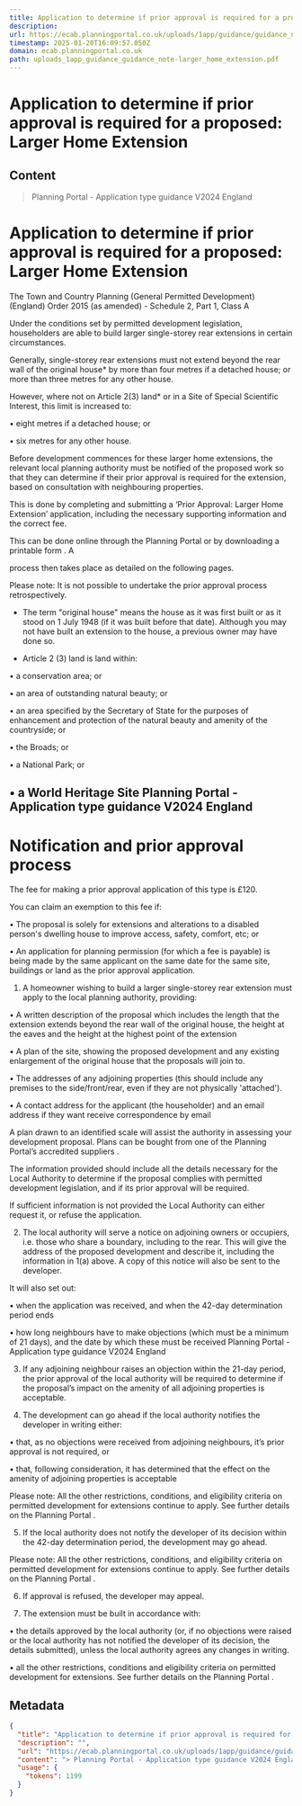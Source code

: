 ```yaml
---
title: Application to determine if prior approval is required for a proposed: Larger Home Extension
description: 
url: https://ecab.planningportal.co.uk/uploads/1app/guidance/guidance_note-larger_home_extension.pdf
timestamp: 2025-01-20T16:09:57.050Z
domain: ecab.planningportal.co.uk
path: uploads_1app_guidance_guidance_note-larger_home_extension.pdf
---
```


# Application to determine if prior approval is required for a proposed: Larger Home Extension



## Content

> Planning Portal - Application type guidance V2024 England

# Application to determine if prior approval is required for a proposed: Larger Home Extension 

The Town and Country Planning (General Permitted Development) (England) Order 2015 (as amended) - Schedule 2, Part 1, Class A 

Under the conditions set by permitted development legislation, householders are able to build larger single-storey rear extensions in certain circumstances. 

Generally, single-storey rear extensions must not extend beyond the rear wall of the original house* by more than four metres if a detached house; or more than three metres for any other house. 

However, where not on Article 2(3) land* or in a Site of Special Scientific Interest, this limit is increased to: 

• eight metres if a detached house; or 

• six metres for any other house. 

Before development commences for these larger home extensions, the relevant local planning authority must be notified of the proposed work so that they can determine if their prior approval is required for the extension, based on consultation with neighbouring properties. 

This is done by completing and submitting a ‘Prior Approval: Larger Home Extension’ application, including the necessary supporting information and the correct fee. 

This can be done online through the Planning Portal or by downloading a printable form . A 

process then takes place as detailed on the following pages. 

Please note: It is not possible to undertake the prior approval process retrospectively. 

* The term "original house" means the house as it was first built or as it stood on 1 July 1948 (if it was built before that date). Although you may not have built an extension to the house, a previous owner may have done so. 

* Article 2 (3) land is land within: 

• a conservation area; or 

• an area of outstanding natural beauty; or 

• an area specified by the Secretary of State for the purposes of enhancement and protection of the natural beauty and amenity of the countryside; or 

• the Broads; or 

• a National Park; or 

## • a World Heritage Site Planning Portal - Application type guidance V2024 England 

# Notification and prior approval process 

The fee for making a prior approval application of this type is £120. 

You can claim an exemption to this fee if: 

• The proposal is solely for extensions and alterations to a disabled person's dwelling house to improve access, safety, comfort, etc; or 

• An application for planning permission (for which a fee is payable) is being made by the same applicant on the same date for the same site, buildings or land as the prior approval application. 

1. A homeowner wishing to build a larger single-storey rear extension must apply to the local planning authority, providing: 

• A written description of the proposal which includes the length that the extension extends beyond the rear wall of the original house, the height at the eaves and the height at the highest point of the extension 

• A plan of the site, showing the proposed development and any existing enlargement of the original house that the proposals will join to. 

• The addresses of any adjoining properties (this should include any premises to the side/front/rear, even if they are not physically 'attached'). 

• A contact address for the applicant (the householder) and an email address if they want receive correspondence by email 

A plan drawn to an identified scale will assist the authority in assessing your development proposal. Plans can be bought from one of the Planning Portal’s accredited suppliers .

The information provided should include all the details necessary for the Local Authority to determine if the proposal complies with permitted development legislation, and if its prior approval will be required. 

If sufficient information is not provided the Local Authority can either request it, or refuse the application. 

2. The local authority will serve a notice on adjoining owners or occupiers, i.e. those who share a boundary, including to the rear. This will give the address of the proposed development and describe it, including the information in 1(a) above. A copy of this notice will also be sent to the developer. 

It will also set out: 

• when the application was received, and when the 42-day determination period ends 

• how long neighbours have to make objections (which must be a minimum of 21 days), and the date by which these must be received Planning Portal - Application type guidance V2024 England 

3. If any adjoining neighbour raises an objection within the 21-day period, the prior approval of the local authority will be required to determine if the proposal’s impact on the amenity of all adjoining properties is acceptable. 

4. The development can go ahead if the local authority notifies the developer in writing either: 

• that, as no objections were received from adjoining neighbours, it’s prior approval is not required, or 

• that, following consideration, it has determined that the effect on the amenity of adjoining properties is acceptable 

Please note: All the other restrictions, conditions, and eligibility criteria on permitted development for extensions continue to apply. See further details on the Planning Portal .

5. If the local authority does not notify the developer of its decision within the 42-day determination period, the development may go ahead. 

Please note: All the other restrictions, conditions, and eligibility criteria on permitted development for extensions continue to apply. See further details on the Planning Portal .

6. If approval is refused, the developer may appeal. 

7. The extension must be built in accordance with: 

• the details approved by the local authority (or, if no objections were raised or the local authority has not notified the developer of its decision, the details submitted), unless the local authority agrees any changes in writing. 

• all the other restrictions, conditions and eligibility criteria on permitted development for extensions. See further details on the Planning Portal .

## Metadata

```json
{
  "title": "Application to determine if prior approval is required for a proposed: Larger Home Extension",
  "description": "",
  "url": "https://ecab.planningportal.co.uk/uploads/1app/guidance/guidance_note-larger_home_extension.pdf",
  "content": "> Planning Portal - Application type guidance V2024 England\n\n# Application to determine if prior approval is required for a proposed: Larger Home Extension \n\nThe Town and Country Planning (General Permitted Development) (England) Order 2015 (as amended) - Schedule 2, Part 1, Class A \n\nUnder the conditions set by permitted development legislation, householders are able to build larger single-storey rear extensions in certain circumstances. \n\nGenerally, single-storey rear extensions must not extend beyond the rear wall of the original house* by more than four metres if a detached house; or more than three metres for any other house. \n\nHowever, where not on Article 2(3) land* or in a Site of Special Scientific Interest, this limit is increased to: \n\n• eight metres if a detached house; or \n\n• six metres for any other house. \n\nBefore development commences for these larger home extensions, the relevant local planning authority must be notified of the proposed work so that they can determine if their prior approval is required for the extension, based on consultation with neighbouring properties. \n\nThis is done by completing and submitting a ‘Prior Approval: Larger Home Extension’ application, including the necessary supporting information and the correct fee. \n\nThis can be done online through the Planning Portal or by downloading a printable form . A \n\nprocess then takes place as detailed on the following pages. \n\nPlease note: It is not possible to undertake the prior approval process retrospectively. \n\n* The term \"original house\" means the house as it was first built or as it stood on 1 July 1948 (if it was built before that date). Although you may not have built an extension to the house, a previous owner may have done so. \n\n* Article 2 (3) land is land within: \n\n• a conservation area; or \n\n• an area of outstanding natural beauty; or \n\n• an area specified by the Secretary of State for the purposes of enhancement and protection of the natural beauty and amenity of the countryside; or \n\n• the Broads; or \n\n• a National Park; or \n\n## • a World Heritage Site Planning Portal - Application type guidance V2024 England \n\n# Notification and prior approval process \n\nThe fee for making a prior approval application of this type is £120. \n\nYou can claim an exemption to this fee if: \n\n• The proposal is solely for extensions and alterations to a disabled person's dwelling house to improve access, safety, comfort, etc; or \n\n• An application for planning permission (for which a fee is payable) is being made by the same applicant on the same date for the same site, buildings or land as the prior approval application. \n\n1. A homeowner wishing to build a larger single-storey rear extension must apply to the local planning authority, providing: \n\n• A written description of the proposal which includes the length that the extension extends beyond the rear wall of the original house, the height at the eaves and the height at the highest point of the extension \n\n• A plan of the site, showing the proposed development and any existing enlargement of the original house that the proposals will join to. \n\n• The addresses of any adjoining properties (this should include any premises to the side/front/rear, even if they are not physically 'attached'). \n\n• A contact address for the applicant (the householder) and an email address if they want receive correspondence by email \n\nA plan drawn to an identified scale will assist the authority in assessing your development proposal. Plans can be bought from one of the Planning Portal’s accredited suppliers .\n\nThe information provided should include all the details necessary for the Local Authority to determine if the proposal complies with permitted development legislation, and if its prior approval will be required. \n\nIf sufficient information is not provided the Local Authority can either request it, or refuse the application. \n\n2. The local authority will serve a notice on adjoining owners or occupiers, i.e. those who share a boundary, including to the rear. This will give the address of the proposed development and describe it, including the information in 1(a) above. A copy of this notice will also be sent to the developer. \n\nIt will also set out: \n\n• when the application was received, and when the 42-day determination period ends \n\n• how long neighbours have to make objections (which must be a minimum of 21 days), and the date by which these must be received Planning Portal - Application type guidance V2024 England \n\n3. If any adjoining neighbour raises an objection within the 21-day period, the prior approval of the local authority will be required to determine if the proposal’s impact on the amenity of all adjoining properties is acceptable. \n\n4. The development can go ahead if the local authority notifies the developer in writing either: \n\n• that, as no objections were received from adjoining neighbours, it’s prior approval is not required, or \n\n• that, following consideration, it has determined that the effect on the amenity of adjoining properties is acceptable \n\nPlease note: All the other restrictions, conditions, and eligibility criteria on permitted development for extensions continue to apply. See further details on the Planning Portal .\n\n5. If the local authority does not notify the developer of its decision within the 42-day determination period, the development may go ahead. \n\nPlease note: All the other restrictions, conditions, and eligibility criteria on permitted development for extensions continue to apply. See further details on the Planning Portal .\n\n6. If approval is refused, the developer may appeal. \n\n7. The extension must be built in accordance with: \n\n• the details approved by the local authority (or, if no objections were raised or the local authority has not notified the developer of its decision, the details submitted), unless the local authority agrees any changes in writing. \n\n• all the other restrictions, conditions and eligibility criteria on permitted development for extensions. See further details on the Planning Portal .",
  "usage": {
    "tokens": 1199
  }
}
```
